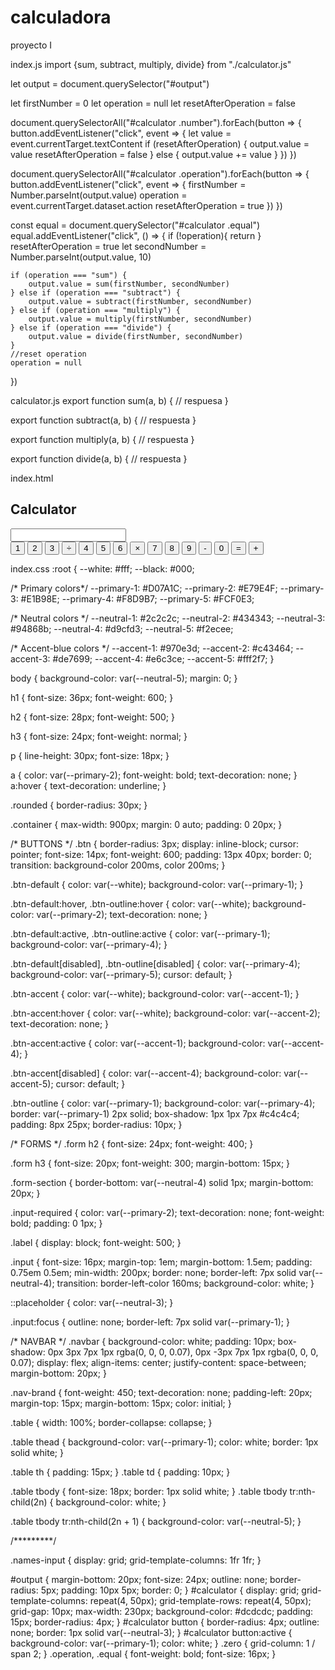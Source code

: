 # calculadora
proyecto I

index.js
import {sum, subtract, multiply, divide} from "./calculator.js"

let output = document.querySelector("#output")

let firstNumber = 0
let operation = null
let resetAfterOperation = false

document.querySelectorAll("#calculator .number").forEach(button => {
    button.addEventListener("click", event => {
        let value = event.currentTarget.textContent
        if (resetAfterOperation) {
            output.value = value
            resetAfterOperation = false
        } else {
            output.value += value
        }
    })
})

document.querySelectorAll("#calculator .operation").forEach(button => {
    button.addEventListener("click", event => {
        firstNumber = Number.parseInt(output.value)
        operation = event.currentTarget.dataset.action
        resetAfterOperation = true
    })
})

const equal = document.querySelector("#calculator .equal")
equal.addEventListener("click", () => {
    if (!operation){
        return
    }
    resetAfterOperation = true
    let secondNumber = Number.parseInt(output.value, 10)

    if (operation === "sum") {
        output.value = sum(firstNumber, secondNumber)
    } else if (operation === "subtract") {
        output.value = subtract(firstNumber, secondNumber)
    } else if (operation === "multiply") {
        output.value = multiply(firstNumber, secondNumber)
    } else if (operation === "divide") {
        output.value = divide(firstNumber, secondNumber)
    }
    //reset operation
    operation = null
})

calculator.js
export function sum(a, b) {
// respuesa
}

export function subtract(a, b) {
// respuesta
}

export function multiply(a, b) {
// respuesta
}

export function divide(a, b) {
// respuesta
}

index.html
<nav class="navbar">
    <h1 class="nav-brand">Calculator</h1>
</nav>

<main class="container">
  <input type="text" id="output" readonly />
  <div id="calculator">
    <button class="number">1</button>
    <button class="number">2</button>
    <button class="number">3</button>
    <button class="operation" data-action="divide"> ÷ </button>
    <button class="number">4</button>
    <button class="number">5</button>
    <button class="number">6</button>
    <button class="operation" data-action="multiply"> × </button>
    <button class="number">7</button>
    <button class="number">8</button>
    <button class="number">9</button>
    <button class="operation" data-action="subtract"> - </button>
    <button class="number zero">0</button>
    <button class="equal"> = </button>
    <button class="operation" data-action="sum"> + </button>
  </div>
</main>

index.css
:root {
  --white: #fff;
  --black: #000;

  /* Primary colors*/
  --primary-1: #D07A1C;
  --primary-2: #E79E4F;
  --primary-3: #E1B98E;
  --primary-4: #F8D9B7;
  --primary-5: #FCF0E3;

  /* Neutral colors */
  --neutral-1: #2c2c2c;
  --neutral-2: #434343;
  --neutral-3: #94868b;
  --neutral-4: #d9cfd3;
  --neutral-5: #f2ecee;

  /* Accent-blue colors */
  --accent-1: #970e3d;
  --accent-2: #c43464;
  --accent-3: #de7699;
  --accent-4: #e6c3ce;
  --accent-5: #fff2f7;
}

body {
  background-color: var(--neutral-5);
  margin: 0;
}

h1 {
  font-size: 36px;
  font-weight: 600;
}

h2 {
  font-size: 28px;
  font-weight: 500;
}

h3 {
  font-size: 24px;
  font-weight: normal;
}

p {
  line-height: 30px;
  font-size: 18px;
}

a {
  color: var(--primary-2);
  font-weight: bold;
  text-decoration: none;
}
a:hover {
  text-decoration: underline;
}

.rounded {
  border-radius: 30px;
}

.container {
  max-width: 900px;
  margin: 0 auto;
  padding: 0 20px;
}

/* BUTTONS */
.btn {
  border-radius: 3px;
  display: inline-block;
  cursor: pointer;
  font-size: 14px;
  font-weight: 600;
  padding: 13px 40px;
  border: 0;
  transition: background-color 200ms, color 200ms;
}

.btn-default {
  color: var(--white);
  background-color: var(--primary-1);
}

.btn-default:hover,
.btn-outline:hover {
  color: var(--white);
  background-color: var(--primary-2);
  text-decoration: none;
}

.btn-default:active,
.btn-outline:active {
  color: var(--primary-1);
  background-color: var(--primary-4);
}

.btn-default[disabled],
.btn-outline[disabled] {
  color: var(--primary-4);
  background-color: var(--primary-5);
  cursor: default;
}

.btn-accent {
  color: var(--white);
  background-color: var(--accent-1);
}

.btn-accent:hover {
  color: var(--white);
  background-color: var(--accent-2);
  text-decoration: none;
}

.btn-accent:active {
  color: var(--accent-1);
  background-color: var(--accent-4);
}

.btn-accent[disabled] {
  color: var(--accent-4);
  background-color: var(--accent-5);
  cursor: default;
}

.btn-outline {
  color: var(--primary-1);
  background-color: var(--primary-4);
  border: var(--primary-1) 2px solid;
  box-shadow: 1px 1px 7px #c4c4c4;
  padding: 8px 25px;
  border-radius: 10px;
}

/* FORMS */
.form h2 {
  font-size: 24px;
  font-weight: 400;
}

.form h3 {
  font-size: 20px;
  font-weight: 300;
  margin-bottom: 15px;
}

.form-section {
  border-bottom: var(--neutral-4) solid 1px;
  margin-bottom: 20px;
}

.input-required {
  color: var(--primary-2);
  text-decoration: none;
  font-weight: bold;
  padding: 0 1px;
}

.label {
  display: block;
  font-weight: 500;
}

.input {
  font-size: 16px;
  margin-top: 1em;
  margin-bottom: 1.5em;
  padding: 0.75em 0.5em;
  min-width: 200px;
  border: none;
  border-left: 7px solid var(--neutral-4);
  transition: border-left-color 160ms;
  background-color: white;
}

::placeholder {
  color: var(--neutral-3);
}

.input:focus {
  outline: none;
  border-left: 7px solid var(--primary-1);
}

/* NAVBAR */
.navbar {
  background-color: white;
  padding: 10px;
  box-shadow: 0px 3px 7px 1px rgba(0, 0, 0, 0.07),
    0px -3px 7px 1px rgba(0, 0, 0, 0.07);
  display: flex;
  align-items: center;
  justify-content: space-between;
  margin-bottom: 20px;
}

.nav-brand {
  font-weight: 450;
  text-decoration: none;
  padding-left: 20px;
  margin-top: 15px;
  margin-bottom: 15px;
  color: initial;
}

.table {
  width: 100%;
  border-collapse: collapse;
}

.table thead {
  background-color: var(--primary-1);
  color: white;
  border: 1px solid white;
}

.table th {
  padding: 15px;
}
.table td {
  padding: 10px;
}

.table tbody {
  font-size: 18px;
  border: 1px solid white;
}
.table tbody tr:nth-child(2n) {
  background-color: white;
}

.table tbody tr:nth-child(2n + 1) {
  background-color: var(--neutral-5);
}

/*********/

.names-input {
    display: grid;
    grid-template-columns: 1fr 1fr;
}

#output {
    margin-bottom: 20px;
    font-size: 24px;
    outline: none;
    border-radius: 5px;
    padding: 10px 5px;
    border: 0;
}
#calculator {
    display: grid;
    grid-template-columns: repeat(4, 50px);
    grid-template-rows: repeat(4, 50px);
    grid-gap: 10px;
    max-width: 230px;
    background-color: #dcdcdc;
    padding: 15px;
    border-radius: 4px;
}
#calculator button {
    border-radius: 4px;
    outline: none;
    border: 1px solid var(--neutral-3);
}
#calculator button:active {
    background-color: var(--primary-1);
    color: white;
}
.zero {
    grid-column: 1 / span 2;
}
.operation,
.equal {
    font-weight: bold;
    font-size: 16px;
}
